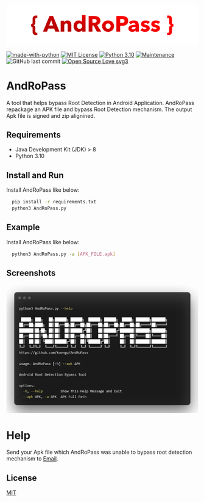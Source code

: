 
![Logo](https://github.com/koengu/AndRoPass/raw/main/utils/resource/AndropasslogoNew.png)

[![made-with-python](https://img.shields.io/badge/Made%20with-Python-1f425f.svg)](https://www.python.org/)
[![MIT License](https://img.shields.io/badge/License-MIT-green.svg)](https://choosealicense.com/licenses/mit/)
[![Python 3.10](https://img.shields.io/badge/python-3.10-blue.svg)](https://www.python.org/downloads/release/python-310/)
[![Maintenance](https://img.shields.io/badge/Maintained%3F-yes-green.svg)](https://GitHub.com/Naereen/StrapDown.js/graphs/commit-activity)
![GitHub last commit](https://img.shields.io/github/last-commit/koengu/AndRoPass)
[![Open Source Love svg3](https://badges.frapsoft.com/os/v3/open-source.svg?v=103)](https://github.com/ellerbrock/open-source-badges/)


#  AndRoPass


A tool that helps bypass Root Detection in Android Application. AndRoPass repackage an APK file and bypass Root Detection mechanism. The output Apk file is signed and zip alignined.


## Requirements
* Java Development Kit (JDK) > 8
* Python 3.10


## Install and Run

Install AndRoPass like below:

```bash
  pip install -r requirements.txt
  python3 AndRoPass.py
```
    
## Example
Install AndRoPass like below:
```bash
  python3 AndRoPass.py -a [APK_FILE.apk]
```
## Screenshots

![App Screenshot](https://github.com/koengu/AndRoPass/raw/main/utils/resource/screenshot.png)


#  Help


Send your Apk file which AndRoPass was unable to bypass root detection mechanism to [Email](mailto:koengu@protonmail.com).



## License

[MIT](https://choosealicense.com/licenses/mit/)

